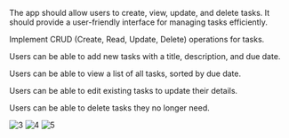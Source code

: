 The app should allow users to create, view, update, and delete tasks. It should provide a user-friendly interface for managing tasks efficiently.

Implement CRUD (Create, Read, Update, Delete) operations for tasks.

Users can be able to add new tasks with a title, description, and due date.

Users can be able to view a list of all tasks, sorted by due date.

Users can be able to edit existing tasks to update their details.

Users can be able to delete tasks they no longer need.




![3](https://github.com/MioooChen/SIT305task4/assets/109077750/c8c16d7f-a043-4f3f-9650-5331f7b64775)
![4](https://github.com/MioooChen/SIT305task4/assets/109077750/c364df34-2a97-4171-8d35-b9afd6b8150f)
![5](https://github.com/MioooChen/SIT305task4/assets/109077750/dc131f57-7994-4150-83d8-eaa105fbc795)
